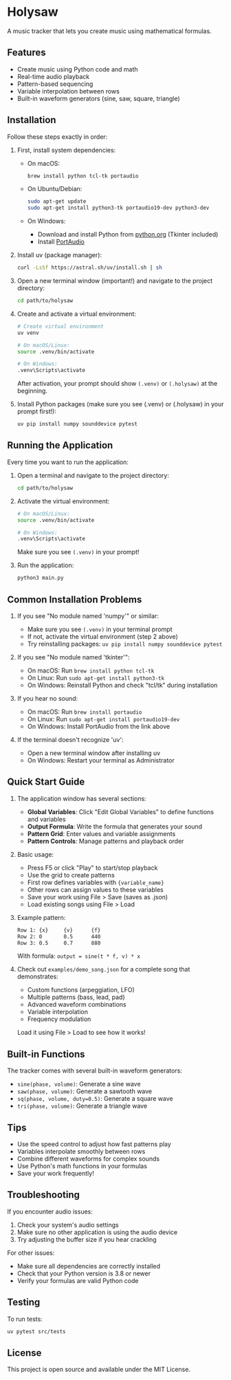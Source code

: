 # Holysaw

A music tracker that lets you create music using mathematical formulas.

## Features

- Create music using Python code and math
- Real-time audio playback
- Pattern-based sequencing
- Variable interpolation between rows
- Built-in waveform generators (sine, saw, square, triangle)

## Installation

Follow these steps exactly in order:

1. First, install system dependencies:

    - On macOS:
        ```bash
        brew install python tcl-tk portaudio
        ```

    - On Ubuntu/Debian:
        ```bash
        sudo apt-get update
        sudo apt-get install python3-tk portaudio19-dev python3-dev
        ```

    - On Windows:
        - Download and install Python from [python.org](https://python.org) (Tkinter included)
        - Install [PortAudio](http://www.portaudio.com/download.html)

2. Install uv (package manager):
    ```bash
    curl -LsSf https://astral.sh/uv/install.sh | sh
    ```

3. Open a new terminal window (important!) and navigate to the project directory:
    ```bash
    cd path/to/holysaw
    ```

4. Create and activate a virtual environment:
    ```bash
    # Create virtual environment
    uv venv

    # On macOS/Linux:
    source .venv/bin/activate

    # On Windows:
    .venv\Scripts\activate
    ```

    After activation, your prompt should show `(.venv)` or `(.holysaw)` at the beginning.

5. Install Python packages (make sure you see (.venv) or (.holysaw) in your prompt first!):
    ```bash
    uv pip install numpy sounddevice pytest
    ```

## Running the Application

Every time you want to run the application:

1. Open a terminal and navigate to the project directory:
    ```bash
    cd path/to/holysaw
    ```

2. Activate the virtual environment:
    ```bash
    # On macOS/Linux:
    source .venv/bin/activate

    # On Windows:
    .venv\Scripts\activate
    ```
    Make sure you see `(.venv)` in your prompt!

3. Run the application:
    ```bash
    python3 main.py
    ```

## Common Installation Problems

1. If you see "No module named 'numpy'" or similar:
   - Make sure you see `(.venv)` in your terminal prompt
   - If not, activate the virtual environment (step 2 above)
   - Try reinstalling packages: `uv pip install numpy sounddevice pytest`

2. If you see "No module named 'tkinter'":
   - On macOS: Run `brew install python tcl-tk`
   - On Linux: Run `sudo apt-get install python3-tk`
   - On Windows: Reinstall Python and check "tcl/tk" during installation

3. If you hear no sound:
   - On macOS: Run `brew install portaudio`
   - On Linux: Run `sudo apt-get install portaudio19-dev`
   - On Windows: Install PortAudio from the link above

4. If the terminal doesn't recognize 'uv':
   - Open a new terminal window after installing uv
   - On Windows: Restart your terminal as Administrator

## Quick Start Guide

1. The application window has several sections:
   - **Global Variables**: Click "Edit Global Variables" to define functions and variables
   - **Output Formula**: Write the formula that generates your sound
   - **Pattern Grid**: Enter values and variable assignments
   - **Pattern Controls**: Manage patterns and playback order

2. Basic usage:
   - Press F5 or click "Play" to start/stop playback
   - Use the grid to create patterns
   - First row defines variables with `{variable_name}`
   - Other rows can assign values to these variables
   - Save your work using File > Save (saves as .json)
   - Load existing songs using File > Load

3. Example pattern:

   ```txt
   Row 1: {x}     {v}      {f}
   Row 2: 0       0.5      440
   Row 3: 0.5     0.7      880
   ```

   With formula: `output = sine(t * f, v) * x`

4. Check out `examples/demo_song.json` for a complete song that demonstrates:
   - Custom functions (arpeggiation, LFO)
   - Multiple patterns (bass, lead, pad)
   - Advanced waveform combinations
   - Variable interpolation
   - Frequency modulation

   Load it using File > Load to see how it works!

## Built-in Functions

The tracker comes with several built-in waveform generators:

- `sine(phase, volume)`: Generate a sine wave
- `saw(phase, volume)`: Generate a sawtooth wave
- `sq(phase, volume, duty=0.5)`: Generate a square wave
- `tri(phase, volume)`: Generate a triangle wave

## Tips

- Use the speed control to adjust how fast patterns play
- Variables interpolate smoothly between rows
- Combine different waveforms for complex sounds
- Use Python's math functions in your formulas
- Save your work frequently!

## Troubleshooting

If you encounter audio issues:

1. Check your system's audio settings
2. Make sure no other application is using the audio device
3. Try adjusting the buffer size if you hear crackling

For other issues:

- Make sure all dependencies are correctly installed
- Check that your Python version is 3.8 or newer
- Verify your formulas are valid Python code

## Testing

To run tests:

```bash
uv pytest src/tests
```

## License

This project is open source and available under the MIT License.

